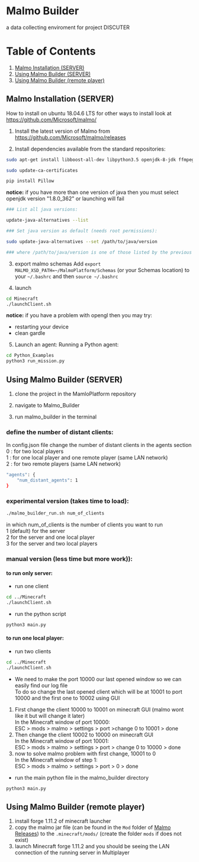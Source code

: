 # Malmo Builder
a data collecting enviroment for project DISCUTER

# Table of Contents
1. [Malmo Installation (SERVER)](#malmo-installation-server)
2. [Using Malmo Builder (SERVER)](#using-malmo-builder-server)
3. [Using Malmo Builder (remote player)](#using-malmo-builder-remote-player)

  
## Malmo Installation (SERVER)

How to install on ubuntu 18.04.6 LTS for other ways to install look at https://github.com/Microsoft/malmo/ 

1. Install the latest version of Malmo from https://github.com/Microsoft/malmo/releases

2. Install dependencies available from the standard repositories:
```sh
sudo apt-get install libboost-all-dev libpython3.5 openjdk-8-jdk ffmpeg python-tk python-imaging-tk

sudo update-ca-certificates

pip install Pillow
```
**notice:** if you have more than one version of java then you must select openjdk version "1.8.0_362" or launching will fail 
```sh
### List all java versions:

update-java-alternatives --list

### Set java version as default (needs root permissions):

sudo update-java-alternatives --set /path/to/java/version

### where /path/to/java/version is one of those listed by the previous command (e.g. /usr/lib/jvm/java-1.8.0-openjdk-amd64).
```

3. export malmo schemas
Add ```export MALMO_XSD_PATH=~/MalmoPlatform/Schemas``` (or your Schemas location) to your ```~/.bashrc``` and then ```source ~/.bashrc```

4. launch
```sh
cd Minecraft
./launchClient.sh 
```
**notice:** if you have a problem with opengl then you may try:
 - restarting your device
 - clean gardle

5. Launch an agent:
Running a Python agent:
```sh
cd Python_Examples
python3 run_mission.py
```
## Using Malmo Builder (SERVER)

1. clone the project in the MamloPlatform repository

2. navigate to Malmo_Builder

3. run malmo_builder in the terminal 
### define the number of distant clients:
In config.json file change the number of distant clients in the agents section  
0 : for two local players  
1 : for one local player and one remote player (same LAN network)  
2 : for two remote players (same LAN network)
```sh
"agents": {
    "num_distant_agents": 1
}
```
### experimental version (takes time to load):
```sh 
./malmo_builder_run.sh num_of_clients
```
in which num_of_clients is the number of clients you want to run  
    1 (default) for the server  
    2 for the server and one local player  
    3 for the server and two local players  

### manual version (less time but more work)):
#### to run only server:
- run one client
```sh
cd ../Minecraft
./launchClient.sh
```
- run the python script
```sh
python3 main.py
```

#### to run one local player:
- run two clients
```sh
cd ../Minecraft
./launchClient.sh
```
- We need to make the port 10000 our last opened window so we can easily find our log file  
To do so change the last opened client which will be at 10001 to port 10000 and the first one to 10002 using GUI
1. First change the client 10000 to 10001 on minecraft GUI (malmo wont like it but will change it later)  
In the Minecraft window of port 10000:  
ESC > mods > malmo > settings > port  >change 0 to 10001 > done  
2. Then change the client 10002 to 10000 on minecraft GUI  
In the Minecraft window of port 10001:  
ESC > mods > malmo > settings > port > change 0 to 10000 > done  
3. now to solve malmo problem with first change, 10001 to 0  
In the Minecraft window of step 1:  
ESC > mods > malmo > settings > port > 0 > done  

- run the main python file in the malmo_builder directory
```sh
python3 main.py
```
## Using Malmo Builder (remote player)
1. install forge 1.11.2 of minecraft launcher
2. copy the malmo jar file (can be found in the ``Mod`` folder of [Malmo Releases](https://github.com/microsoft/malmo/releases)) to the ```.minecraft/mods/``` (create the folder ```mods``` if does not exist)
3. launch Minecraft forge 1.11.2 and you should be seeing the LAN connection of the running server in Multiplayer



